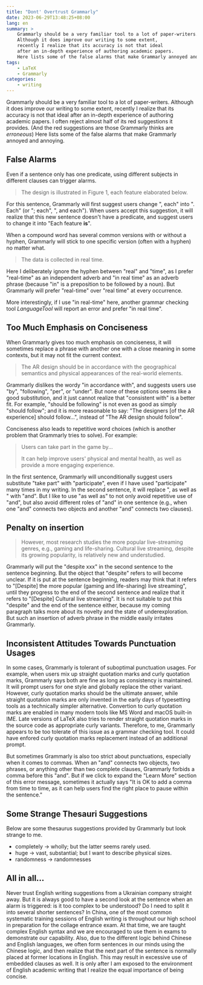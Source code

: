 ```yaml
---
title: "Dont' Overtrust Grammarly"
date: 2023-06-29T13:48:25+08:00
lang: en
summary: >
    Grammarly should be a very familiar tool to a lot of paper-writers.
    Although it does improve our writing to some extent,
    recently I realize that its accuracy is not that ideal
    after an in-depth experience of authoring academic papers.
    Here lists some of the false alarms that make Grammarly annoyed and annoying.
tags:
    - LaTeX
    - Grammarly
categories:
    - writing
---
```


Grammarly should be a very familiar tool to a lot of paper-writers.
Although it does improve our writing to some extent,
recently I realize that its accuracy is not that ideal
after an in-depth experience of authoring academic papers.
I often reject almost half of its red suggestions it provides.
(And the red suggestions are those Grammarly thinks are *erroneous*)
Here lists some of the false alarms that make Grammarly annoyed and annoying.

## False Alarms

Even if a sentence only has one predicate, using different subjects in different clauses can trigger alarms.
> The design is illustrated in Figure 1, each feature elaborated below.

For this sentence, Grammarly will first suggest users change ", each" into ". Each" (or "; each", ", and each").
When users accept this suggestion,
it will realize that this new sentence doesn't have a predicate,
and suggest users to change it into "Each feature **is**".

When a compound word has several common versions with or without a hyphen,
Grammarly will stick to one specific version (often with a hyphen) no matter what.
> The data is collected in real time.

Here I deliberately ignore the hyphen between "real" and "time",
as I prefer "real-time" as an independent adverb and "in real time" as an adverb phrase (because "in" is a preposition to be followed by a noun).
But Grammarly will prefer "real-time" over "real time" at every occurrence.

More interestingly, if I use "in real-time" here,
another grammar checking tool *LanguageTool* will report an error and prefer "in real time".

## Too Much Emphasis on Conciseness

When Grammarly gives too much emphasis on conciseness,
it will sometimes replace a phrase with another one with a close meaning in some contexts,
but it may not fit the current context.
> The AR design should be in accordance with the geographical semantics and physical appearances of the real-world elements.

Grammarly dislikes the wordy "in accordance with", and suggests users use "by", "following", "per", or "under".
But none of these options seems like a good substitution,
and it just cannot realize that "consistent with" is a better fit.
For example, "should be following" is not even as good as simply "should follow";
and it is more reasonable to say: "The designers [of the AR experience] should follow...", instead of "The AR design should follow".

Conciseness also leads to repetitive word choices (which is another problem that Grammarly tries to solve). For example:
> Users can take part in the game by...
>
> It can help improve users' physical and mental health, as well as provide a more engaging experience.

In the first sentence, Grammarly will unconditionally suggest users substitute "take part" with "participate",
even if I have used "participate" many times in my writing.
In the second sentence, it will replace ", as well as " with "and". But I like to use "as well as" to not only avoid repetitive use of "and", but also avoid different roles of "and" in one sentence (e.g., when one "and" connects two objects and another "and" connects two clauses).

## Penalty on insertion

> However, most research studies the more popular live-streaming genres, e.g., gaming and life-sharing.
> Cultural live streaming, despite its growing popularity, is relatively new and understudied.

Grammarly will put the "despite xxx" in the second sentence to the sentence beginning.
But the object that "despite" refers to will become unclear.
If it is put at the sentence beginning,
readers may think that it refers to "[Despite] the more popular (gaming and life-sharing) live streaming",
until they progress to the end of the second sentence and realize that it refers to "[Despite] Cultural live streaming".
It is not suitable to put this "despite" and the end of the sentence either,
because my coming paragraph talks more about its novelty and the state of underexploration.
But such an insertion of adverb phrase in the middle easily irritates Grammarly.

## Inconsistent Attitudes Towards Punctuation Usages

In some cases, Grammarly is tolerant of suboptimal punctuation usages.
For example, when users mix up straight quotation marks and curly quotation marks,
Grammarly says both are fine as long as consistency is maintained.
It will prompt users for one style and globally replace the other variant.
However, curly quotation marks should be the ultimate answer,
while straight quotation marks are only invented in the early days of typesetting tools as a technically simpler alternative.
Convertion to curly quotation marks are enabled in many modern tools like MS Word and macOS built-in IME.
Late versions of LaTeX also tries to render straight quotation marks in the source code as appropriate curly variants.
Therefore, to me, Grammarly appears to be too tolerate of this issue as a grammar checking tool.
It could have enfored curly quotation marks replacement instead of an additional prompt.

But sometimes Grammarly is also too strict about punctuations,
especially when it comes to commas.
When an "and" connects two objects, two phrases,
or anything other than two complete clauses,
Grammarly forbids a comma before this "and".
But if we click to expand the "Learn More" section of this error message,
sometimes it actually says "It is OK to add a comma from time to time,
as it can help users find the right place to pause within the sentence."

## Some Strange Thesauri Suggestions

Below are some thesaurus suggestions provided by Grammarly but look strange to me.

* completely -> wholly; but the latter seems rarely used.
* huge -> vast, substantial; but I want to describe physical sizes.
* randomness -> randomnesses

## All in all...

Never trust English writing suggestions from a Ukrainian company straight away.
But it is always good to have a second look at the sentence when an alarm is triggered:
is it too complex to be understood? Do I need to split it into several shorter sentences?
In China, one of the most common systematic training sessions of English writing is throughout our high school in preparation for the collage entrance exam.
At that time, we are taught complex English syntax
and we are encouraged to use them in exams to demonstrate our capability.
Also, due to the different logic behind Chinese and English languages,
we often form sentences in our minds using the Chinese logic,
and then realize that the next part of the sentence is normally placed at former locations in English.
This may result in excessive use of embedded clauses as well.
It is only after I am exposed to the environment of English academic writing that I realize the equal importance of being concise.

